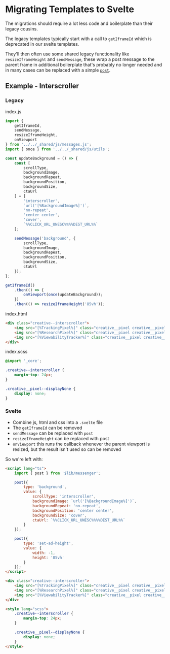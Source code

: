 # Migrating Templates to Svelte

The migrations should require a lot less code and boilerplate than their legacy cousins.

The legacy templates typically start with a call to `getIframeId` which is deprecated in our svelte templates.

They'll then often use some shared legacy functionality like `resizeIframeHeight` and `sendMessage`, these wrap a post message to the parent frame in additional boilerplate that's probably no longer needed and in many cases can be replaced with a simple [`post`](/src/lib/messenger.ts).

## Example - Interscroller

### Legacy

index.js

```js
import {
	getIframeId,
	sendMessage,
	resizeIframeHeight,
	onViewport
} from '../../_shared/js/messages.js';
import { once } from '../../_shared/js/utils';

const updateBackground = () => {
	const [
		scrollType,
		backgroundImage,
		backgroundRepeat,
		backgroundPosition,
		backgroundSize,
		ctaUrl
	] = [
		'interscroller',
		`url('[%BackgroundImage%]')`,
		'no-repeat',
		'center center',
		'cover',
		`%%CLICK_URL_UNESC%%%%DEST_URL%%`
	];

	sendMessage('background', {
		scrollType,
		backgroundImage,
		backgroundRepeat,
		backgroundPosition,
		backgroundSize,
		ctaUrl
	});
};

getIframeId()
	.then(() => {
		onViewport(once(updateBackground));
	})
	.then(() => resizeIframeHeight('85vh'));
```

index.html

```html
<div class="creative--interscroller">
	<img src="[%TrackingPixel%]" class="creative__pixel creative__pixel--displayNone" />
	<img src="[%ResearchPixel%]" class="creative__pixel creative__pixel--displayNone" />
	<img src="[%ViewabilityTracker%]" class="creative__pixel creative__pixel--displayNone" />
</div>
```

index.scss

```css
@import '_core';

.creative--interscroller {
	margin-top: 24px;
}

.creative__pixel--displayNone {
	display: none;
}
```

### Svelte

- Combine js, html and css into a `.svelte` file
- The `getIframeId` can be removed
- `sendMessage` can be replaced with `post`
- `resizeIframeHeight` can be replaced with post
- `onViewport` this runs the callback whenever the parent viewport is resized, but the result isn't used so can be removed

So we're left with:

```html
<script lang="ts">
	import { post } from '$lib/messenger';

	post({
		type: 'background',
		value: {
			scrollType: 'interscroller',
			backgroundImage: `url('[%BackgroundImage%]')`,
			backgroundRepeat: 'no-repeat',
			backgroundPosition: 'center center',
			backgroundSize: 'cover',
			ctaUrl: `%%CLICK_URL_UNESC%%%%DEST_URL%%`
		}
	});

	post({
		type: 'set-ad-height',
		value: {
			width: -1,
			height: '85vh'
		}
	});
</script>

<div class="creative--interscroller">
	<img src="[%TrackingPixel%]" class="creative__pixel creative__pixel--displayNone" />
	<img src="[%ResearchPixel%]" class="creative__pixel creative__pixel--displayNone" />
	<img src="[%ViewabilityTracker%]" class="creative__pixel creative__pixel--displayNone" />
</div>

<style lang="scss">
	.creative--interscroller {
		margin-top: 24px;
	}

	.creative__pixel--displayNone {
		display: none;
	}
</style>
```
